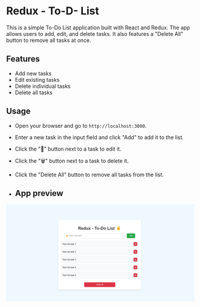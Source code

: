 # Redux - To-D- List

This is a simple To-Do List application built with React and Redux. The app allows users to add, edit, and delete tasks. It also features a "Delete All" button to remove all tasks at once.


## Features

- Add new tasks
- Edit existing tasks
- Delete individual tasks
- Delete all tasks


## Usage

- Open your browser and go to `http://localhost:3000`.
- Enter a new task in the input field and click "Add" to add it to the list.
- Click the "📝" button next to a task to edit it.
- Click the "🗑️" button next to a task to delete it.
- Click the "Delete All" button to remove all tasks from the list.

- ## App preview

![image](https://github.com/amitprasad1403/redux-to-do-list/blob/main/RTDL.png)

